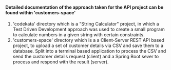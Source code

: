 #### Detailed documentation of the approach taken for the API project can be found within 'customers-space'

1. 'codekata' directory which is a "String Calculator" project, in which a Test Driven Development approach was used to create a small program to calculate numbers in a given string with certain constraints.
2. 'customers-space' directory which is a a Client-Server REST API based project, to upload a set of customer details via CSV and save them to a database. Split into a terminal based application to process the CSV and send the customer details request (client) and a Spring Boot sever to process and respond with the result (server).
